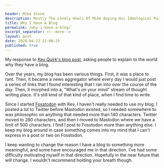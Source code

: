 ```yaml
---

header: Mike Stone
description: Mostly The Lonely Howls Of Mike Baying His Ideological Purity At The Moon
title: Why I Have A Blog
permalink: /why-i-have-a-blog/
excerpt_separator: <!--more-->
layout: post
date: 2020-04-22 21:08:25
published: true
---
```


My response to [Kev Quirk's blog post](https://kevq.uk/why-i-have-a-blog/), asking people to explain to the world why they have a blog.

<!--more-->

Over the years, my blog has been various things. First, it was a place to rant. Then, it became a news aggregator where every day I would just post a series of links that I found interesting that I ran into over the course of the day. Then, it morphed into a, "What's on your mind" stream of thought writing place. It's still kind of that kind of place, when I find time to write.

Since I started [Fosstodon](https://fosstodon.org) with Kev, I haven't really needed to use my blog. I posted a lot to Twitter before Mastodon existed, so I needed somewhere to wax philosophic on anything that needed more than 140 characters. Twitter moved to 280 characters, and then I moved to Mastodon where we have a limit of 500 characters. I find I post to Fosstodon more than anything else. I keep my blog around in case something comes into my mind that I can't express in a post or two on Fosstodon.

I keep wanting to change the reason I have a blog to something more meaningful, and some have encouraged me in that direction. I've had some difficulty motivating myself in that direction. Hopefully in the near future that will change. I wouldn't recommend holding your breath though.